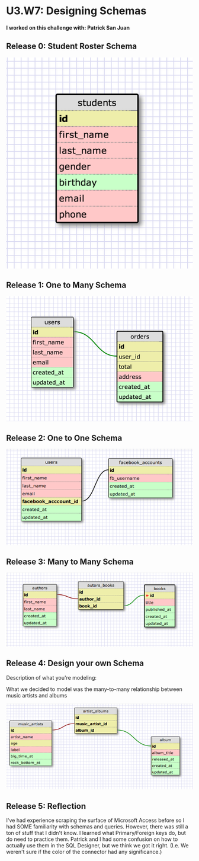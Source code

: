 # U3.W7: Designing Schemas


#### I worked on this challenge with: Patrick San Juan


## Release 0: Student Roster Schema
![Student Roster Schema](/week-7/imgs/StudentRosterSchema_Release0.png "Student Roster Schema")


## Release 1: One to Many Schema
![One to Many Schema](/week-7/imgs/OneToManySchema_Release1.png "One to Many Schema")


## Release 2: One to One Schema
![One to One Schema](/week-7/imgs/OneToOneSchema_Release2.png "One to One Schema")


## Release 3: Many to Many Schema
![Many to Many Schema](/week-7/imgs/ManyToManySchema_Release3.png "Many to Many Schema")


## Release 4: Design your own Schema
Description of what you're modeling: 

What we decided to model was the many-to-many relationship between music artists and albums 

![Our Music Artist Album Schema](/week-7/imgs/DesignYourOwnSchema_Release4.png "Our Music Artist Album Schema")

## Release 5: Reflection
I've had experience scraping the surface of Microsoft Access before so I had SOME familiarity with schemas and queries. However, there was still a ton of stuff that I didn't know. I learned what Primary/Foreign keys do, but do need to practice them. Patrick and I had some confusion on how to actually use them in the SQL Designer, but we think we got it right. (I.e. We weren't sure if the color of the connector had any significance.)